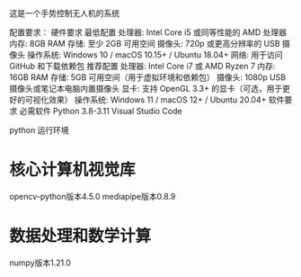 这是一个手势控制无人机的系统

配置要求：
硬件要求
最低配置
处理器: Intel Core i5 或同等性能的 AMD 处理器
内存: 8GB RAM
存储: 至少 2GB 可用空间
摄像头: 720p 或更高分辨率的 USB 摄像头
操作系统: Windows 10 / macOS 10.15+ / Ubuntu 18.04+
网络: 用于访问 GitHub 和下载依赖包
推荐配置
处理器: Intel Core i7 或 AMD Ryzen 7
内存: 16GB RAM
存储: 5GB 可用空间（用于虚拟环境和依赖包）
摄像头: 1080p USB 摄像头或笔记本电脑内置摄像头
显卡: 支持 OpenGL 3.3+ 的显卡（可选，用于更好的可视化效果）
操作系统: Windows 11 / macOS 12+ / Ubuntu 20.04+
软件要求
必需软件
Python 3.8-3.11
Visual Studio Code

python 运行环境
# 核心计算机视觉库
opencv-python版本4.5.0
mediapipe版本0.8.9
# 数据处理和数学计算
numpy版本1.21.0

